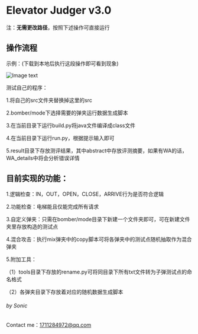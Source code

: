 # Elevator Judger  v3.0			

注：**无需更改路径**，按照下述操作可直接运行

## **操作流程**

示例：(下载到本地后执行这段操作即可看到现象)

![Image text](https://github.com/Sonicsss/Elevator_Judger-v3.0/blob/master/image.png)

测试自己的程序：

1.将自己的src文件夹替换掉这里的src

2.bomber/mode下选择需要的弹夹运行数据生成脚本

3.在当前目录下运行build.py将java文件编译成class文件

4.在当前目录下运行run.py，根据提示输入即可

5.result目录下存放测评结果，其中abstract中存放评测摘要，如果有WA的话，WA_details中将会分析错误详情

## **目前实现的功能：**

1.逻辑检查：IN，OUT，OPEN，CLOSE，ARRIVE行为是否符合逻辑

2.功能检查：电梯能且仅能完成所有请求

3.自定义弹夹：只需在bomber/mode目录下新建一个文件夹即可，可在新建文件夹里存放构造的测试点

4.混合攻击：执行mix弹夹中的copy脚本可将各弹夹中的测试点随机抽取作为混合弹夹

5.附加工具：

（1）tools目录下存放的rename.py可将同目录下所有txt文件转为子弹测试点的命名格式

（2）各弹夹目录下存放着对应的随机数据生成脚本



###### 																		by Sonic 

Contact me：1711284972@qq.com
